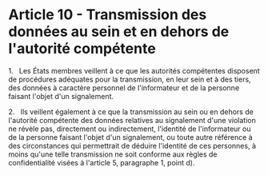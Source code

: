 # Article 10 - Transmission des données au sein et en dehors de l'autorité compétente


1.   Les États membres veillent à ce que les autorités compétentes disposent de procédures adéquates pour la transmission, en leur sein et à des tiers, des données à caractère personnel de l'informateur et de la personne faisant l'objet d'un signalement.

2.   Ils veillent également à ce que la transmission au sein ou en dehors de l'autorité compétente des données relatives au signalement d'une violation ne révèle pas, directement ou indirectement, l'identité de l'informateur ou de la personne faisant l'objet d'un signalement, ou toute autre référence à des circonstances qui permettrait de déduire l'identité de ces personnes, à moins qu'une telle transmission ne soit conforme aux règles de confidentialité visées à l'article 5, paragraphe 1, point d).
